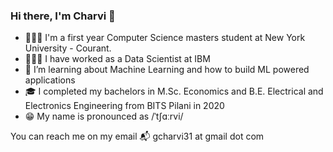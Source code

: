 ### Hi there, I'm Charvi 👋

<!--
**gcharvi31/gcharvi31** is a ✨ _special_ ✨ repository because its `README.md` (this file) appears on your GitHub profile.-->

- 👩🏻‍🎓 I'm a first year Computer Science masters student at New York University - Courant.
- 👩🏻‍💻 I have worked as a Data Scientist at IBM
- 🌱 I’m learning about Machine Learning and how to build ML powered applications
- 🎓 I completed my bachelors in M.Sc. Economics and B.E. Electrical and Electronics Engineering from BITS Pilani in 2020
- 😁 My name is pronounced as /ˈtʃɑːrvi/
<!-- - 👯 I’m looking to collaborate on ... -->
<!-- - 🤔 I’m looking for help with ...  -->
<!-- - 💬 Ask me about ... -->
<!--- - 📫 How to reach me: ... -->
<!--- - 😄 Pronouns: ... -->
<!--- - ⚡ Fun fact: ... -->
You can reach me on my email 📬 gcharvi31 at gmail dot com

